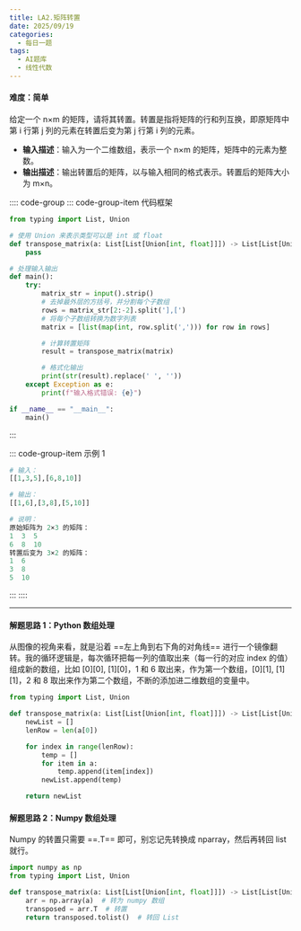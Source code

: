 ```yaml
---
title: LA2.矩阵转置
date: 2025/09/19
categories:
  - 每日一题
tags:
  - AI题库
  - 线性代数
---
```


#### 难度：简单

给定一个 n×m 的矩阵，请将其转置。转置是指将矩阵的行和列互换，即原矩阵中第 i 行第 j 列的元素在转置后变为第 j 行第 i 列的元素。

- **输入描述**：输入为一个二维数组，表示一个 n×m 的矩阵，矩阵中的元素为整数。
- **输出描述**：输出转置后的矩阵，以与输入相同的格式表示。转置后的矩阵大小为 m×n。

:::: code-group
::: code-group-item 代码框架

```py
from typing import List, Union

# 使用 Union 来表示类型可以是 int 或 float
def transpose_matrix(a: List[List[Union[int, float]]]) -> List[List[Union[int, float]]]:
    pass

# 处理输入输出
def main():
    try:
        matrix_str = input().strip()
        # 去掉最外层的方括号，并分割每个子数组
        rows = matrix_str[2:-2].split('],[')
        # 将每个子数组转换为数字列表
        matrix = [list(map(int, row.split(','))) for row in rows]

        # 计算转置矩阵
        result = transpose_matrix(matrix)

        # 格式化输出
        print(str(result).replace(' ', ''))
    except Exception as e:
        print(f"输入格式错误: {e}")

if __name__ == "__main__":
    main()
```

:::

::: code-group-item 示例 1

```py
# 输入：
[[1,3,5],[6,8,10]]

# 输出：
[[1,6],[3,8],[5,10]]

# 说明：
原始矩阵为 2×3 的矩阵：
1  3  5
6  8  10
转置后变为 3×2 的矩阵：
1  6
3  8
5  10
```

:::
::::

---

#### 解题思路 1：Python 数组处理

从图像的视角来看，就是沿着 ==左上角到右下角的对角线== 进行一个镜像翻转。我的循环逻辑是，每次循环把每一列的值取出来（每一行的对应 index 的值）组成新的数组，比如 [0][0], [1][0]，1 和 6 取出来，作为第一个数组，[0][1], [1][1]，2 和 8 取出来作为第二个数组，不断的添加进二维数组的变量中。

```py
from typing import List, Union

def transpose_matrix(a: List[List[Union[int, float]]]) -> List[List[Union[int, float]]]:
    newList = []
    lenRow = len(a[0])

    for index in range(lenRow):
        temp = []
        for item in a:
            temp.append(item[index])
        newList.append(temp)

    return newList
```

#### 解题思路 2：Numpy 数组处理

Numpy 的转置只需要 ==.T== 即可，别忘记先转换成 nparray，然后再转回 list 就行。

```py
import numpy as np
from typing import List, Union

def transpose_matrix(a: List[List[Union[int, float]]]) -> List[List[Union[int, float]]]:
    arr = np.array(a)  # 转为 numpy 数组
    transposed = arr.T  # 转置
    return transposed.tolist()  # 转回 List
```
